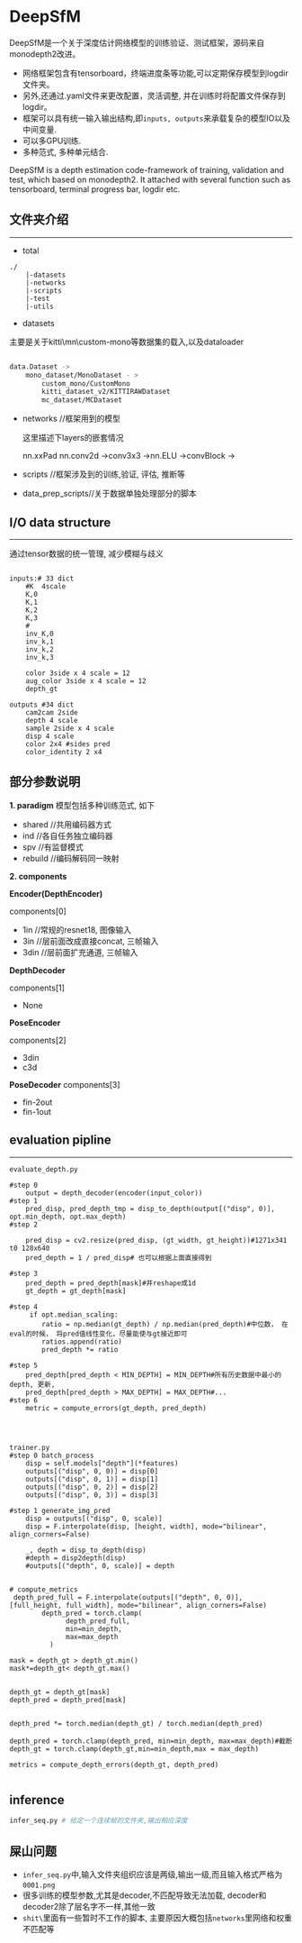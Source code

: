 # DeepSfM

DeepSfM是一个关于深度估计网络模型的训练验证、测试框架，源码来自monodepth2改进。
- 网络框架包含有tensorboard，终端进度条等功能,可以定期保存模型到logdir文件夹。
- 另外,还通过.yaml文件来更改配置，灵活调整, 并在训练时将配置文件保存到logdir。
- 框架可以具有统一输入输出结构,即`inputs, outputs`来承载复杂的模型IO以及中间变量.
- 可以多GPU训练.
- 多种范式, 多种单元结合.


DeepSfM is a depth estimation code-framework of training, validation and test, which based on monodepth2.
It attached with several function such as tensorboard, terminal progress bar, logdir etc.



## 文件夹介绍
---

- total
```
./
	|-datasets
	|-networks
	|-scripts
	|-test
	|-utils
```

- 	datasets

主要是关于kitti\mn\custom-mono等数据集的载入,以及dataloader
```bash

data.Dataset ->
	mono_dataset/MonoDataset - > 
		custom_mono/CustomMono
		kitti_dataset_v2/KITTIRAWDataset
		mc_dataset/MCDataset


```
- networks //框架用到的模型
  
  这里描述下layers的嵌套情况

  nn.xxPad
  nn.conv2d
	->conv3x3
	->nn.ELU
		->convBlock
			->
-  scripts //框架涉及到的训练,验证, 评估, 推断等

-  data_prep_scripts//关于数据单独处理部分的脚本







## I/O data structure

---

通过tensor数据的统一管理, 减少模糊与歧义

```apex

inputs:# 33 dict
	#K  4scale
	K,0
	K,1
	K,2
	K,3
	#
	inv_K,0
	inv_k,1
	inv_k,2
	inv_k,3

	color 3side x 4 scale = 12
	aug_color 3side x 4 scale = 12
	depth_gt

outputs #34 dict
	cam2cam 2side
	depth 4 scale
	sample 2side x 4 scale
	disp 4 scale
	color 2x4 #sides pred
	color_identity 2 x4
```
	
	
	


## 部分参数说明

**1. paradigm**
模型包括多种训练范式, 如下

 - shared //共用编码器方式
 - ind	//各自任务独立编码器
 - spv	//有监督模式
 - rebuild	//编码解码同一映射

**2. components**


 __Encoder(DepthEncoder)__ 
 
 components[0]
 
- 1in	//常规的resnet18, 图像输入
- 3in	//层前面改成直接concat, 三帧输入
- 3din	//层前面扩充通道, 三帧输入

__DepthDecoder__
 
 components[1]

- None

__PoseEncoder__

components[2]

- 3din
- c3d

__PoseDecoder__
 components[3]

- fin-2out 
- fin-1out



	
	


## evaluation pipline
---


```apex
evaluate_depth.py

#step 0
	output = depth_decoder(encoder(input_color))
#step 1
	pred_disp, pred_depth_tmp = disp_to_depth(output[("disp", 0)], opt.min_depth, opt.max_depth)
#step 2

 	pred_disp = cv2.resize(pred_disp, (gt_width, gt_height))#1271x341 t0 128x640
    pred_depth = 1 / pred_disp# 也可以根据上面直接得到

#step 3
	pred_depth = pred_depth[mask]#并reshape成1d
	gt_depth = gt_depth[mask]

#step 4
	 if opt.median_scaling:
		ratio = np.median(gt_depth) / np.median(pred_depth)#中位数， 在eval的时候， 将pred值线性变化，尽量能使与gt接近即可
		ratios.append(ratio)
		pred_depth *= ratio

#step 5
 	pred_depth[pred_depth < MIN_DEPTH] = MIN_DEPTH#所有历史数据中最小的depth, 更新,
    pred_depth[pred_depth > MAX_DEPTH] = MAX_DEPTH#...
#step 6
    metric = compute_errors(gt_depth, pred_depth)
    
    
    

trainer.py
#step 0 batch_process
	disp = self.models["depth"](*features)
	outputs[("disp", 0, 0)] = disp[0]
	outputs[("disp", 0, 1)] = disp[1]
	outputs[("disp", 0, 2)] = disp[2]
	outputs[("disp", 0, 3)] = disp[3]

#step 1	generate_img_pred
	disp = outputs[("disp", 0, scale)]
 	disp = F.interpolate(disp, [height, width], mode="bilinear", align_corners=False)

	_, depth = disp_to_depth(disp)
    #depth = disp2depth(disp)
    #outputs[("depth", 0, scale)] = depth


# compute_metrics
 depth_pred_full = F.interpolate(outputs[("depth", 0, 0)], [full_height, full_width], mode="bilinear", align_corners=False)
        depth_pred = torch.clamp(
              depth_pred_full,
              min=min_depth,
              max=max_depth
          )

mask = depth_gt > depth_gt.min()
mask*=depth_gt< depth_gt.max()


depth_gt = depth_gt[mask]
depth_pred = depth_pred[mask]


depth_pred *= torch.median(depth_gt) / torch.median(depth_pred)

depth_pred = torch.clamp(depth_pred, min=min_depth, max=max_depth)#截断
depth_gt = torch.clamp(depth_gt,min=min_depth,max = max_depth)

metrics = compute_depth_errors(depth_gt, depth_pred)
    

```

## inference

```bash
infer_seq.py # 给定一个连续帧的文件夹,输出相应深度


```


## 屎山问题

- `infer_seq.py`中,输入文件夹组织应该是两级,输出一级,而且输入格式严格为`0001.png`
- 很多训练的模型参数,尤其是decoder,不匹配导致无法加载, decoder和decoder2除了层名字不一样,其他一致
- `shit\`里面有一些暂时不工作的脚本, 主要原因大概包括`networks`里网络和权重不匹配等
